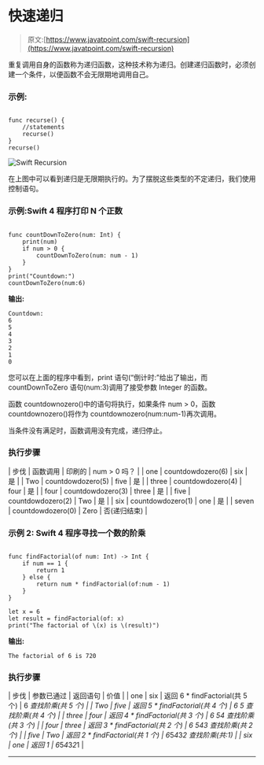 # 快速递归

> 原文:[https://www.javatpoint.com/swift-recursion](https://www.javatpoint.com/swift-recursion)

重复调用自身的函数称为递归函数，这种技术称为递归。创建递归函数时，必须创建一个条件，以便函数不会无限期地调用自己。

### 示例:

```

func recurse() {
    //statements
    recurse()
}
recurse()

```

![Swift Recursion](../Images/4bfebf853e933da55cc88bc5f3df0d26.png)

在上图中可以看到递归是无限期执行的。为了摆脱这些类型的不定递归，我们使用控制语句。

### 示例:Swift 4 程序打印 N 个正数

```

func countDownToZero(num: Int) {
    print(num)
    if num > 0 {
        countDownToZero(num: num - 1)
    }
}
print("Countdown:")
countDownToZero(num:6)

```

**输出:**

```
Countdown:
6
5
4
3
2
1
0

```

您可以在上面的程序中看到，print 语句(“倒计时:”给出了输出，而 countDownToZero 语句(num:3)调用了接受参数 Integer 的函数。

函数 countdownozero()中的语句将执行，如果条件 num > 0，函数 countdownozero()将作为 countdownozero(num:num-1)再次调用。

当条件没有满足时，函数调用没有完成，递归停止。

### 执行步骤

| 步伐 | 函数调用 | 印刷的 | num > 0 吗？ |
| one | countdowdozero(6) | six | 是 |
| Two | countdowdozero(5) | five | 是 |
| three | countdowdozero(4) | four | 是 |
| four | countdowdozero(3) | three | 是 |
| five | countdowdozero(2) | Two | 是 |
| six | countdowdozero(1) | one | 是 |
| seven | countdowdozero(0) | Zero | 否(递归结束) |

### 示例 2: Swift 4 程序寻找一个数的阶乘

```

func findFactorial(of num: Int) -> Int {
    if num == 1 {
        return 1
    } else {
        return num * findFactorial(of:num - 1)
    }
}

let x = 6
let result = findFactorial(of: x)
print("The factorial of \(x) is \(result)") 

```

**输出:**

```
The factorial of 6 is 720

```

### 执行步骤

| 步伐 | 参数已通过 | 返回语句 | 价值 |
| one | six | 返回 6 * findFactorial(共 5 个) | 6 *查找阶乘(共 5 个) |
| Two | five | 返回 5 * findFactorial(共 4 个) | 6 *5 查找阶乘(共 4 个) |
| three | four | 返回 4 * findFactorial(共 3 个) | 6 *5*4 查找阶乘(共 3 个) |
| four | three | 返回 3 * findFactorial(共 2 个) | 6 *5*4*3 查找阶乘(共 2 个) |
| five | Two | 返回 2 * findFactorial(共 1 个) | 6*5*4*3*2 查找阶乘(共:1) |
| six | one | 返回 1 | 6*5*4*3*2*1 |

* * *